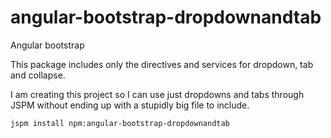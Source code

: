 # angular-bootstrap-dropdownandtab

Angular bootstrap

This package includes only the directives and services for dropdown, tab and collapse.

I am creating this project so I can use just dropdowns and tabs through JSPM without ending up with a stupidly big file to include.

`jspm install npm:angular-bootstrap-dropdownandtab`
